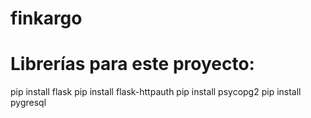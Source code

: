 # finkargo

# Librerías para este proyecto:
pip install flask
pip install flask-httpauth
pip install psycopg2
pip install pygresql
